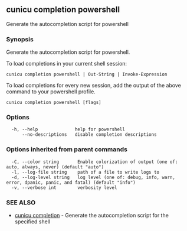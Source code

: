 ## cunicu completion powershell

Generate the autocompletion script for powershell

### Synopsis

Generate the autocompletion script for powershell.

To load completions in your current shell session:

	cunicu completion powershell | Out-String | Invoke-Expression

To load completions for every new session, add the output of the above command
to your powershell profile.


```
cunicu completion powershell [flags]
```

### Options

```
  -h, --help              help for powershell
      --no-descriptions   disable completion descriptions
```

### Options inherited from parent commands

```
  -C, --color string       Enable colorization of output (one of: auto, always, never) (default "auto")
  -l, --log-file string    path of a file to write logs to
  -d, --log-level string   log level (one of: debug, info, warn, error, dpanic, panic, and fatal) (default "info")
  -v, --verbose int        verbosity level
```

### SEE ALSO

* [cunicu completion](cunicu_completion.md)	 - Generate the autocompletion script for the specified shell

